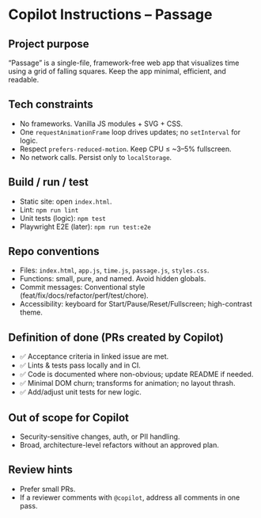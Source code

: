 # Copilot Instructions – Passage

## Project purpose
“Passage” is a single-file, framework-free web app that visualizes time using a grid of falling squares. Keep the app minimal, efficient, and readable.

## Tech constraints
- No frameworks. Vanilla JS modules + SVG + CSS.
- One `requestAnimationFrame` loop drives updates; no `setInterval` for logic.
- Respect `prefers-reduced-motion`. Keep CPU ≤ ~3–5% fullscreen.
- No network calls. Persist only to `localStorage`.

## Build / run / test
- Static site: open `index.html`.
- Lint: `npm run lint`
- Unit tests (logic): `npm test`
- Playwright E2E (later): `npm run test:e2e`

## Repo conventions
- Files: `index.html`, `app.js`, `time.js`, `passage.js`, `styles.css`.
- Functions: small, pure, and named. Avoid hidden globals.
- Commit messages: Conventional style (feat/fix/docs/refactor/perf/test/chore).
- Accessibility: keyboard for Start/Pause/Reset/Fullscreen; high-contrast theme.

## Definition of done (PRs created by Copilot)
- ✅ Acceptance criteria in linked issue are met.
- ✅ Lints & tests pass locally and in CI.
- ✅ Code is documented where non-obvious; update README if needed.
- ✅ Minimal DOM churn; transforms for animation; no layout thrash.
- ✅ Add/adjust unit tests for new logic.

## Out of scope for Copilot
- Security-sensitive changes, auth, or PII handling.
- Broad, architecture-level refactors without an approved plan.

## Review hints
- Prefer small PRs.
- If a reviewer comments with `@copilot`, address all comments in one pass.

